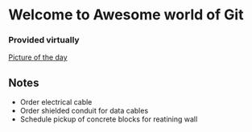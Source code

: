 # Welcome to Awesome world of Git
### Provided virtually

[Picture of the day](https://www.bing.com)


## Notes
 - Order electrical cable
 - Order shielded conduit for data cables
 - Schedule pickup of concrete blocks for reatining wall
